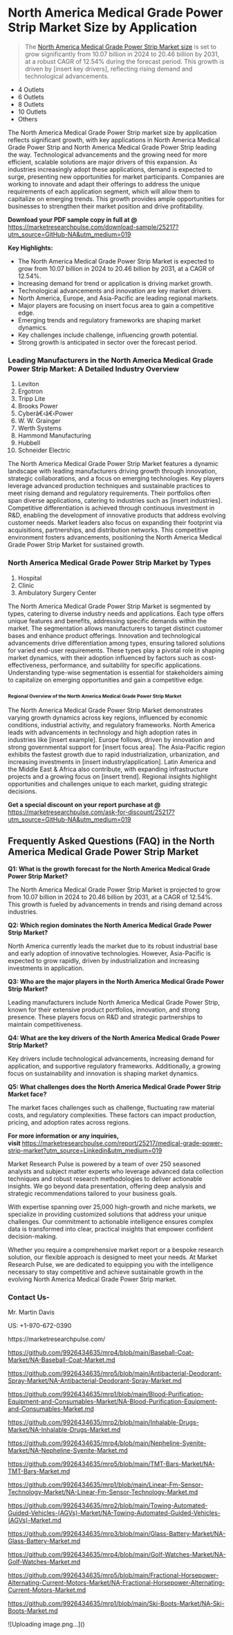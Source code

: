 <h1>North America Medical Grade Power Strip Market&nbsp;Size by Application</h1><blockquote><p>The <a href="https://marketresearchpulse.com/download-sample/25217?utm_source=GitHub-NA&amp;utm_medium=019">North America Medical Grade Power Strip Market size</a> is set to grow significantly from 10.07 billion in 2024 to 20.46 billion by 2031, at a robust CAGR of 12.54% during the forecast period. This growth is driven by [insert key drivers], reflecting rising demand and technological advancements.</p></blockquote><ul><li>4 Outlets<li> 6 Outlets<li> 8 Outlets<li> 10 Outlets<li> Others</li></ul><p>The North America Medical Grade Power Strip market size by application reflects significant growth, with key applications in North America Medical Grade Power Strip and North America Medical Grade Power Strip leading the way. Technological advancements and the growing need for more efficient, scalable solutions are major drivers of this expansion. As industries increasingly adopt these applications, demand is expected to surge, presenting new opportunities for market participants. Companies are working to innovate and adapt their offerings to address the unique requirements of each application segment, which will allow them to capitalize on emerging trends. This growth provides ample opportunities for businesses to strengthen their market position and drive profitability.</p><p><strong>Download your PDF sample copy in full at @ </strong><a href="https://marketresearchpulse.com/download-sample/25217?utm_source=GitHub-NA&amp;utm_medium=019">https://marketresearchpulse.com/download-sample/25217?utm_source=GitHub-NA&amp;utm_medium=019</a></p><p><strong>Key Highlights: </strong></p><ul><li>The North America Medical Grade Power Strip Market is expected to grow from 10.07 billion in 2024 to 20.46 billion by 2031, at a CAGR of 12.54%.</li><li>Increasing demand for trend or application is driving market growth.</li><li>Technological advancements and innovation are key market drivers.</li><li>North America, Europe, and Asia-Pacific are leading regional markets.</li><li>Major players are focusing on insert focus area to gain a competitive edge.</li><li>Emerging trends and regulatory frameworks are shaping market dynamics.</li><li>Key challenges include challenge, influencing growth potential.</li><li>Strong growth is anticipated in sector over the forecast period.</li></ul><h3>Leading Manufacturers in the North America Medical Grade Power Strip Market: A Detailed Industry Overview</h3><ol><li>Leviton</li><li>Ergotron</li><li>Tripp Lite</li><li>Brooks Power</li><li>Cyberâ€‹â€‹Power</li><li>W. W. Grainger</li><li>Werth Systems</li><li>Hammond Manufacturing</li><li>Hubbell</li><li>Schneider Electric</li></ol><div class="flex max-w-full flex-col flex-grow"><div class="min-h-8 text-message flex w-full flex-col items-end gap-2 whitespace-normal break-words [.text-message+&amp;]:mt-5" dir="auto" data-message-author-role="assistant" data-message-id="fd8432e4-4910-450d-b182-61b7bfb0a01f" data-message-model-slug="gpt-4o"><div class="flex w-full flex-col gap-1 empty:hidden first:pt-[3px]"><div class="markdown prose w-full break-words dark:prose-invert light"><p>The North America Medical Grade Power Strip Market features a dynamic landscape with leading manufacturers driving growth through innovation, strategic collaborations, and a focus on emerging technologies. Key players leverage advanced production techniques and sustainable practices to meet rising demand and regulatory requirements. Their portfolios often span diverse applications, catering to industries such as [insert industries]. Competitive differentiation is achieved through continuous investment in R&amp;D, enabling the development of innovative products that address evolving customer needs. Market leaders also focus on expanding their footprint via acquisitions, partnerships, and distribution networks. This competitive environment fosters advancements, positioning the North America Medical Grade Power Strip Market for sustained growth.</p></div></div></div></div><h3>North America Medical Grade Power Strip Market by Types</h3><ol><li>Hospital<li> Clinic<li> Ambulatory Surgery Center</li></ol><div class="flex max-w-full flex-col flex-grow"><div class="min-h-8 text-message flex w-full flex-col items-end gap-2 whitespace-normal break-words [.text-message+&amp;]:mt-5" dir="auto" data-message-author-role="assistant" data-message-id="084470be-0bb7-4664-bddf-5156b4f41249" data-message-model-slug="gpt-4o-mini"><div class="flex w-full flex-col gap-1 empty:hidden first:pt-[3px]"><div class="markdown prose w-full break-words dark:prose-invert light"><p>The North America Medical Grade Power Strip Market is segmented by types, catering to diverse industry needs and applications. Each type offers unique features and benefits, addressing specific demands within the market. The segmentation allows manufacturers to target distinct customer bases and enhance product offerings. Innovation and technological advancements drive differentiation among types, ensuring tailored solutions for varied end-user requirements. These types play a pivotal role in shaping market dynamics, with their adoption influenced by factors such as cost-effectiveness, performance, and suitability for specific applications. Understanding type-wise segmentation is essential for stakeholders aiming to capitalize on emerging opportunities and gain a competitive edge.</p></div></div></div></div><h3><span style="font-size: 11px;">Regional Overview of the North America Medical Grade Power Strip Market</span></h3><div class="flex max-w-full flex-col flex-grow"><div class="min-h-8 text-message flex w-full flex-col items-end gap-2 whitespace-normal break-words [.text-message+&amp;]:mt-5" dir="auto" data-message-author-role="assistant" data-message-id="e9038762-ce64-4e30-91c9-9bd413514231" data-message-model-slug="gpt-4o-mini"><div class="flex w-full flex-col gap-1 empty:hidden first:pt-[3px]"><div class="markdown prose w-full break-words dark:prose-invert light"><p>The North America Medical Grade Power Strip Market demonstrates varying growth dynamics across key regions, influenced by economic conditions, industrial activity, and regulatory frameworks. North America leads with advancements in technology and high adoption rates in industries like [insert example]. Europe follows, driven by innovation and strong governmental support for [insert focus area]. The Asia-Pacific region exhibits the fastest growth due to rapid industrialization, urbanization, and increasing investments in [insert industry/application]. Latin America and the Middle East &amp; Africa also contribute, with expanding infrastructure projects and a growing focus on [insert trend]. Regional insights highlight opportunities and challenges unique to each market, guiding strategic decisions.</p></div></div></div></div><p><strong>Get a special discount on your report purchase at @ </strong><a href="https://marketresearchpulse.com/ask-for-discount/25217?utm_source=GitHub-NA&amp;utm_medium=019">https://marketresearchpulse.com/ask-for-discount/25217?utm_source=GitHub-NA&amp;utm_medium=019</a></p><h2>Frequently Asked Questions (FAQ) in the North America Medical Grade Power Strip Market</h2><p><strong>Q1: What is the growth forecast for the North America Medical Grade Power Strip Market?</strong></p><p>The North America Medical Grade Power Strip Market is projected to grow from 10.07 billion in 2024 to 20.46 billion by 2031, at a CAGR of 12.54%. This growth is fueled by advancements in trends and rising demand across industries.</p><p><strong>Q2: Which region dominates the North America Medical Grade Power Strip Market?</strong></p><p>North America currently leads the market due to its robust industrial base and early adoption of innovative technologies. However, Asia-Pacific is expected to grow rapidly, driven by industrialization and increasing investments in application.</p><p><strong>Q3: Who are the major players in the North America Medical Grade Power Strip Market?</strong></p><p>Leading manufacturers include North America Medical Grade Power Strip, known for their extensive product portfolios, innovation, and strong presence. These players focus on R&amp;D and strategic partnerships to maintain competitiveness.</p><p><strong>Q4: What are the key drivers of the North America Medical Grade Power Strip Market?</strong></p><p>Key drivers include technological advancements, increasing demand for application, and supportive regulatory frameworks. Additionally, a growing focus on sustainability and innovation is shaping market dynamics.</p><p><strong>Q5: What challenges does the North America Medical Grade Power Strip Market face?</strong></p><p>The market faces challenges such as challenge, fluctuating raw material costs, and regulatory complexities. These factors can impact production, pricing, and adoption rates across regions.</p><p><strong>For more information or any inquiries, visit&nbsp;</strong><a href="https://marketresearchpulse.com/report/25217/medical-grade-power-strip-market?utm_source=Linkedin&utm_medium=019">https://marketresearchpulse.com/report/25217/medical-grade-power-strip-market?utm_source=Linkedin&utm_medium=019</a></p><p>Market Research Pulse is powered by a team of over 250 seasoned analysts and subject matter experts who leverage advanced data collection techniques and robust research methodologies to deliver actionable insights. We go beyond data presentation, offering deep analysis and strategic recommendations tailored to your business goals.</p><p>With expertise spanning over 25,000 high-growth and niche markets, we specialize in providing customized solutions that address your unique challenges. Our commitment to actionable intelligence ensures complex data is transformed into clear, practical insights that empower confident decision-making.</p><p>Whether you require a comprehensive market report or a bespoke research solution, our flexible approach is designed to meet your needs. At Market Research Pulse, we are dedicated to equipping you with the intelligence necessary to stay competitive and achieve sustainable growth in the evolving North America Medical Grade Power Strip market.</p><h3><strong>Contact Us-</strong></h3><p>Mr. Martin Davis</p><p>US: +1-970-672-0390</p><p>https://marketresearchpulse.com/</p><p><a href="https://github.com/9926434635/mrp4/blob/main/Baseball-Coat-Market/NA-Baseball-Coat-Market.md">https://github.com/9926434635/mrp4/blob/main/Baseball-Coat-Market/NA-Baseball-Coat-Market.md</a></p><p><a href="https://github.com/9926434635/mrp5/blob/main/Antibacterial-Deodorant-Spray-Market/NA-Antibacterial-Deodorant-Spray-Market.md">https://github.com/9926434635/mrp5/blob/main/Antibacterial-Deodorant-Spray-Market/NA-Antibacterial-Deodorant-Spray-Market.md</a></p><p><a href="https://github.com/9926434635/mrp1/blob/main/Blood-Purification-Equipment-and-Consumables-Market/NA-Blood-Purification-Equipment-and-Consumables-Market.md">https://github.com/9926434635/mrp1/blob/main/Blood-Purification-Equipment-and-Consumables-Market/NA-Blood-Purification-Equipment-and-Consumables-Market.md</a></p><p><a href="https://github.com/9926434635/mrp2/blob/main/Inhalable-Drugs-Market/NA-Inhalable-Drugs-Market.md">https://github.com/9926434635/mrp2/blob/main/Inhalable-Drugs-Market/NA-Inhalable-Drugs-Market.md</a></p><p><a href="https://github.com/9926434635/mrp4/blob/main/Nepheline-Syenite-Market/NA-Nepheline-Syenite-Market.md">https://github.com/9926434635/mrp4/blob/main/Nepheline-Syenite-Market/NA-Nepheline-Syenite-Market.md</a></p><p><a href="https://github.com/9926434635/mrp5/blob/main/TMT-Bars-Market/NA-TMT-Bars-Market.md">https://github.com/9926434635/mrp5/blob/main/TMT-Bars-Market/NA-TMT-Bars-Market.md</a></p><p><a href="https://github.com/9926434635/mrp1/blob/main/Linear-Fm-Sensor-Technology-Market/NA-Linear-Fm-Sensor-Technology-Market.md">https://github.com/9926434635/mrp1/blob/main/Linear-Fm-Sensor-Technology-Market/NA-Linear-Fm-Sensor-Technology-Market.md</a></p><p><a href="https://github.com/9926434635/mrp2/blob/main/Towing-Automated-Guided-Vehicles-(AGVs)-Market/NA-Towing-Automated-Guided-Vehicles-(AGVs)-Market.md">https://github.com/9926434635/mrp2/blob/main/Towing-Automated-Guided-Vehicles-(AGVs)-Market/NA-Towing-Automated-Guided-Vehicles-(AGVs)-Market.md</a></p><p><a href="https://github.com/9926434635/mrp3/blob/main/Glass-Battery-Market/NA-Glass-Battery-Market.md">https://github.com/9926434635/mrp3/blob/main/Glass-Battery-Market/NA-Glass-Battery-Market.md</a></p><p><a href="https://github.com/9926434635/mrp4/blob/main/Golf-Watches-Market/NA-Golf-Watches-Market.md">https://github.com/9926434635/mrp4/blob/main/Golf-Watches-Market/NA-Golf-Watches-Market.md</a></p><p><a href="https://github.com/9926434635/mrp5/blob/main/Fractional-Horsepower-Alternating-Current-Motors-Market/NA-Fractional-Horsepower-Alternating-Current-Motors-Market.md">https://github.com/9926434635/mrp5/blob/main/Fractional-Horsepower-Alternating-Current-Motors-Market/NA-Fractional-Horsepower-Alternating-Current-Motors-Market.md</a></p><p><a href="https://github.com/9926434635/mrp1/blob/main/Ski-Boots-Market/NA-Ski-Boots-Market.md">https://github.com/9926434635/mrp1/blob/main/Ski-Boots-Market/NA-Ski-Boots-Market.md</a></p>
![Uploading image.png…]()
